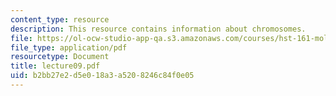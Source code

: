 ```yaml
---
content_type: resource
description: This resource contains information about chromosomes.
file: https://ol-ocw-studio-app-qa.s3.amazonaws.com/courses/hst-161-molecular-biology-and-genetics-in-modern-medicine-fall-2007/b2bb27e2d5e018a3a5208246c84f0e05_lecture09.pdf
file_type: application/pdf
resourcetype: Document
title: lecture09.pdf
uid: b2bb27e2-d5e0-18a3-a520-8246c84f0e05
---
```

